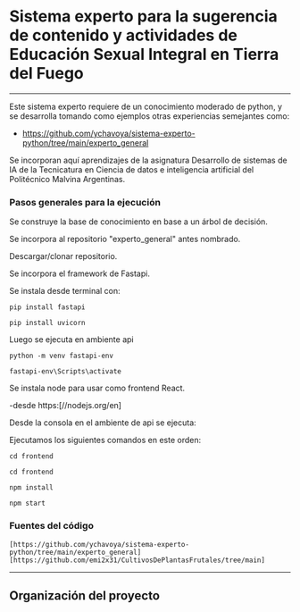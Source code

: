 # Sistema experto para la sugerencia de contenido y actividades de Educación Sexual Integral en Tierra del Fuego
------------------------
Este sistema experto requiere de un conocimiento moderado de python, y se desarrolla tomando como ejemplos otras experiencias semejantes como:
  - https://github.com/ychavoya/sistema-experto-python/tree/main/experto_general
 
Se incorporan aquí aprendizajes de la asignatura Desarrollo de sistemas de IA de la Tecnicatura en Ciencia de datos e inteligencia artificial del Politécnico Malvina Argentinas.

###  Pasos generales para la ejecución

Se construye la base de conocimiento en base a un árbol de decisión.

Se incorpora al repositorio "experto_general" antes nombrado.

Descargar/clonar repositorio.

Se incorpora el framework de Fastapi.

  Se instala desde terminal con:
  
    pip install fastapi
    
    pip install uvicorn
  
  Luego se ejecuta en ambiente api
  
    python -m venv fastapi-env
    
    fastapi-env\Scripts\activate

Se instala node para usar como frontend React.

  -desde https:[//nodejs.org/en]

Desde la consola en el ambiente de api se ejecuta:

Ejecutamos los siguientes comandos en este orden:

    cd frontend
  
    cd frontend
  
    npm install
  
    npm start

### Fuentes del código

    [https://github.com/ychavoya/sistema-experto-python/tree/main/experto_general]
    [https://github.com/emi2x31/CultivosDePlantasFrutales/tree/main]
-----------------------
Organización del proyecto
------------
